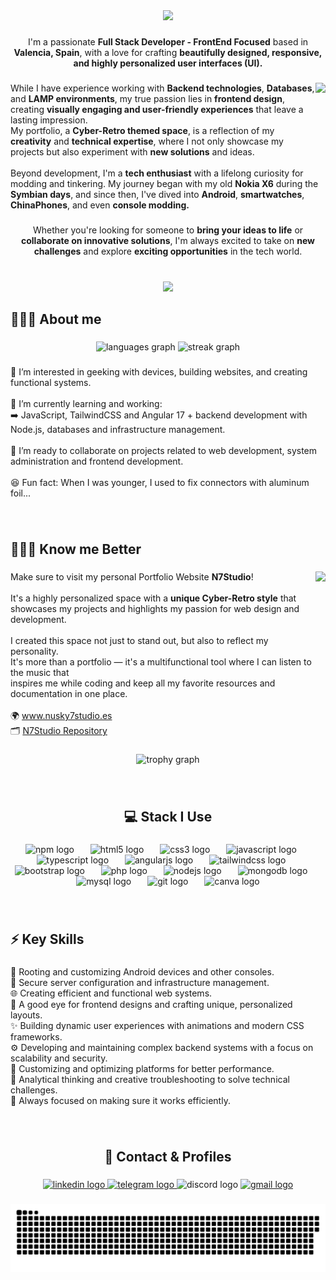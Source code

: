 <div align="center">
  <img height="210" src="https://nusky7studio.es/img/portfolioScreenshots/nuskyTitleG.gif"  />
</div>

###

<p align="center">I'm a passionate <b>Full Stack Developer - FrontEnd Focused</b> based in <b>Valencia, Spain</b>, with a love for crafting <b>beautifully designed, responsive, and highly personalized user interfaces (UI).</b></p>

###

<img align="right" height="93" src="https://media.tenor.com/qN1R94E7NVgAAAAj/welcome-images.gif"  />

###

<p align="left">While I have experience working with <b>Backend technologies</b>, <b>Databases</b>, and <b>LAMP environments</b>, my true passion lies in <b>frontend design</b>, creating <b>visually engaging and user-friendly experiences</b> that leave a lasting impression. <br>My portfolio, a <b>Cyber-Retro themed space</b>, is a reflection of my <b>creativity</b> and <b>technical expertise</b>, where I not only showcase my projects but also experiment with <b>new solutions</b> and ideas.<br><br>Beyond development, I'm a <b>tech enthusiast</b> with a lifelong curiosity for modding and tinkering. My journey began with my old <b>Nokia X6</b> during the <b>Symbian days</b>, and since then, I've dived into <b>Android</b>, <b>smartwatches</b>, <b>ChinaPhones</b>, and even <b>console modding.</b></p>

###

<p align="center">Whether you're looking for someone to <b>bring your ideas to life</b> or <b>collaborate on innovative solutions</b>, I'm always excited to take on <b>new challenges</b> and explore <b>exciting opportunities</b> in the tech world.</p>

###

<br clear="both">

<div align="center">
  <img height="280" src="https://nusky7studio.es/img/portfolioScreenshots/workGif.gif"  />
</div>

###

<h2 align="left">👩🏼‍💻 About me</h2>

###

<div align="center">
  <img src="https://github-readme-stats.vercel.app/api/top-langs?username=Nusky7&locale=en&hide_title=false&layout=compact&card_width=320&langs_count=6&theme=radical&hide_border=true&order=2" height="150" alt="languages graph"  />
  <img src="https://streak-stats.demolab.com?user=Nusky7&locale=en&mode=daily&theme=radical&hide_border=true&border_radius=10&order=3" height="150" alt="streak graph"  />
</div>

###

<p align="left">👀 I’m interested in geeking with devices, building websites, and creating functional systems.<br><br>🌱 I’m currently learning and working:<br>➡️ JavaScript, TailwindCSS and Angular 17 + backend development with Node.js, databases and infrastructure management.<br><br>💞️ I’m ready to collaborate on projects related to web development, system administration and frontend development.<br><br>😆 Fun fact: When I was younger, I used to fix connectors with aluminum foil...</p>

###

<br clear="both">

<h2 align="left">🙋🏼‍♀️ Know me Better</h2>

###

<img align="right" height="210" src="https://nusky7studio.es/img/n7s.png"  />

###

<p align="left">Make sure to visit my personal Portfolio Website <b>N7Studio</b>!<br><br>It's a highly personalized space with a <b>unique Cyber-Retro style</b> that <br>showcases my projects and highlights my passion for web design and development.<br><br>I created this space not just to stand out, but also to reflect my personality. <br>It's more than a portfolio — it's a multifunctional tool where I can listen to the music that <br>inspires me while coding and keep all my favorite resources and documentation in one place.<br><br>🌍 <a href="https://nusky7studio.es" target="_blank">www.nusky7studio.es</a><br>🗂️ <a href="https://github.com/Nusky7/my-portfolio" target="_blank">N7Studio Repository</a></p>

###

<div align="center">
  <img src="https://github-profile-trophy.vercel.app?username=Nusky7&theme=radical&column=3&row=1&margin-w=8&margin-h=8&no-bg=true&no-frame=true&order=4" height="150" alt="trophy graph"  />
</div>

###

<br clear="both">

<h2 align="center">💻 Stack I Use</h2>

###

<div align="center">
  <img src="https://cdn.simpleicons.org/npm/CB3837" height="40" alt="npm logo"  />
  <img width="18" />
  <img src="https://skillicons.dev/icons?i=html" height="40" alt="html5 logo"  />
  <img width="18" />
  <img src="https://skillicons.dev/icons?i=css" height="40" alt="css3 logo"  />
  <img width="18" />
  <img src="https://skillicons.dev/icons?i=js" height="40" alt="javascript logo"  />
  <img width="18" />
  <img src="https://skillicons.dev/icons?i=ts" height="40" alt="typescript logo"  />
  <img width="18" />
  <img src="https://skillicons.dev/icons?i=angular" height="40" alt="angularjs logo"  />
  <img width="18" />
  <img src="https://skillicons.dev/icons?i=tailwind" height="40" alt="tailwindcss logo"  />
  <img width="18" />
  <img src="https://skillicons.dev/icons?i=bootstrap" height="40" alt="bootstrap logo"  />
  <img width="18" />
  <img src="https://skillicons.dev/icons?i=php" height="40" alt="php logo"  />
  <img width="18" />
  <img src="https://skillicons.dev/icons?i=nodejs" height="40" alt="nodejs logo"  />
  <img width="18" />
  <img src="https://skillicons.dev/icons?i=mongodb" height="40" alt="mongodb logo"  />
  <img width="18" />
  <img src="https://skillicons.dev/icons?i=mysql" height="40" alt="mysql logo"  />
  <img width="18" />
  <img src="https://skillicons.dev/icons?i=git" height="40" alt="git logo"  />
  <img width="18" />
  <img src="https://cdn.simpleicons.org/canva/00C4CC" height="40" alt="canva logo"  />
</div>

###

<br clear="both">

<h2 align="left">⚡ Key Skills</h2>

###

<p align="left">🤖 Rooting and customizing Android devices and other consoles.<br>📡 Secure server configuration and infrastructure management.<br>🌐 Creating efficient and functional web systems.<br>🎨 A good eye for frontend designs and crafting unique, personalized layouts.<br>✨ Building dynamic user experiences with animations and modern CSS frameworks.<br>⚙️ Developing and maintaining complex backend systems with a focus on scalability and security.<br>📱 Customizing and optimizing platforms for better performance.<br>🧠 Analytical thinking and creative troubleshooting to solve technical challenges.<br>🎯 Always focused on making sure it works efficiently.</p>

###

<br clear="both">

<h2 align="center">📨 Contact & Profiles</h2>

###

<div align="center">
  <a href="https://es.linkedin.com/in/alba-tolosa-bonora-792b7a291" target="_blank">
    <img src="https://img.shields.io/static/v1?message=LinkedIn&logo=linkedin&label=&color=0077B5&logoColor=white&labelColor=&style=for-the-badge" height="40" alt="linkedin logo"  />
  </a>
  <a href="https://t.me/Nusky_7" target="_blank">
    <img src="https://img.shields.io/static/v1?message=Telegram&logo=telegram&label=&color=2CA5E0&logoColor=white&labelColor=&style=for-the-badge" height="40" alt="telegram logo"  />
  </a>
  <img src="https://img.shields.io/static/v1?message=Discord&logo=discord&label=&color=7289DA&logoColor=white&labelColor=&style=for-the-badge" height="40" alt="discord logo"  />
  <a href="mailto:4lbawork@gmail.com" target="_blank">
    <img src="https://img.shields.io/static/v1?message=Gmail&logo=gmail&label=&color=D14836&logoColor=white&labelColor=&style=for-the-badge" height="40" alt="gmail logo"  />
  </a>
</div>

###

<img src="https://raw.githubusercontent.com/Nusky7/Nusky7/output/snake.svg" alt="Snake animation" />

###

